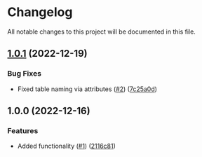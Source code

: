 # Changelog

All notable changes to this project will be documented in this file.

## [1.0.1](https://github.com/justtrackio/terraform-aws-dynamodb-tables/compare/v1.0.0...v1.0.1) (2022-12-19)


### Bug Fixes

* Fixed table naming via attributes ([#2](https://github.com/justtrackio/terraform-aws-dynamodb-tables/issues/2)) ([7c25a0d](https://github.com/justtrackio/terraform-aws-dynamodb-tables/commit/7c25a0d36ed667c4c6229291592df6707acf4934))

## 1.0.0 (2022-12-16)


### Features

* Added functionality ([#1](https://github.com/justtrackio/terraform-aws-dynamodb-tables/issues/1)) ([2116c81](https://github.com/justtrackio/terraform-aws-dynamodb-tables/commit/2116c810daf9a5e2c25b8b5ae769603dfe795adb))

